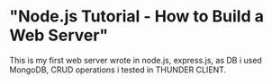 # "Node.js Tutorial - How to Build a Web Server"

This is my first web server wrote in node.js, express.js, as DB i used MongoDB, CRUD operations i tested in THUNDER CLIENT.
